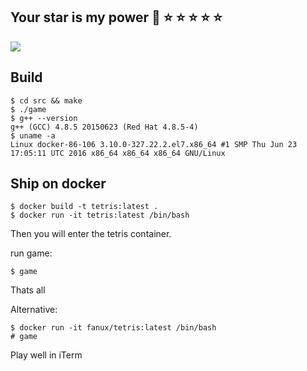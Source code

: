 ## Your star is my power :rocket: :star: :star: :star: :star: :star:
![](https://github.com/fanux/tetris/blob/master/img/tetris.png?raw=true)
## Build
```
$ cd src && make
$ ./game
$ g++ --version
g++ (GCC) 4.8.5 20150623 (Red Hat 4.8.5-4)
$ uname -a
Linux docker-86-106 3.10.0-327.22.2.el7.x86_64 #1 SMP Thu Jun 23 17:05:11 UTC 2016 x86_64 x86_64 x86_64 GNU/Linux
```
## Ship on docker
```
$ docker build -t tetris:latest .
$ docker run -it tetris:latest /bin/bash
```
Then you will enter the tetris container.

run game:
```
$ game
```
Thats all

Alternative:
```
$ docker run -it fanux/tetris:latest /bin/bash
# game
```

Play well in iTerm
